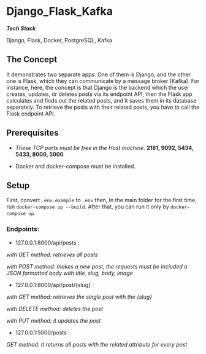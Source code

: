 # Django_Flask_Kafka


_**Tech Stack**_

Django, Flask, Docker, PostgreSQL, Kafka

## The Concept

It demonstrates two separate apps. One of them is Django, and the other one is Flask, which they can communicate 
by a message broker (Kafka). For instance, here, the concept is that Django is the backend which the user creates, 
updates, or deletes posts via its endpoint API, then the Flask app calculates and finds out the related posts, and 
it saves them in its database separately. To retrieve the posts with their related posts, 
you have to call the Flask endpoint API.


## Prerequisites

- _These TCP ports must be free in the Host machine._
**2181, 9092, 5434, 5433, 8000, 5000**

- Docker and docker-compose must be installed.

## Setup

First, convert `.env.example` to `.env` then, In the main folder for the first time, run `docker-compose up --build`.
After that, you can run it only by `docker-compose up`.


### Endpoints:

- 127.0.0.1:8000/api/posts :

_with GET method: retrieves all posts_

_with POST method: makes a new post, the requests must be included a JSON formatted body with title, slug, body, image_

- 127.0.0.1:8000/api/post/{slug} :

_with GET method: retrieves the single post with the {slug}_

_with DELETE method: deletes the post_

_with PUT method: it updates the post_

- 127.0.0.1:5000/posts :

_GET method: It returns all posts with the related attribute for every post_
